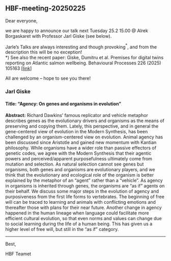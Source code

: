 ## HBF-meeting-20250225

Dear everyone, 

we are happy to announce our talk next Tuesday 25.2 15.00 @ Alrek Borgaskaret with Professor Jarl Giske (see below). 

Jarle’s Talks are always interesting and though provoking$^*$, and from the description this will be no exception! <br>
*) See also the recent paper: Giske, Dumitru et al. Premises for digital twins reporting on Atlantic salmon wellbeing. Behavioural Processes 226 (2025) 105163 [[link](./Giske_Dumitru_etal_Premises_for_digital_twins_reporting_on_Atlantic_salmon_wellbeing_Behav_Processes_2025.pdf)]

All are welcome – hope to see you there!
 
### Jarl Giske 


#### Title: “Agency: On genes and organisms in evolution” <br>
**Abstract:** Richard Dawkins’ famous replicator and vehicle metaphor describes genes as the evolutionary drivers and organisms as the means of preserving and copying them. Lately, this perspective, and in general the gene-centered view of evolution in the Modern Synthesis, has been challenged by an organism-centered view on evolution. Animal agency has been discussed since Aristotle and gained new momentum with Kantian philosophy. While organisms have a wider role than passive effectors of genetic codes, we agree with the Modern Synthesis that their agentic powers and perceived/apparent purposefulness ultimately come from mutation and selection. As natural selection cannot see genes but organisms, both genes and organisms are evolutionary players, and we think that the evolutionary and ecological role of the organism is better explained by the metaphor of an “agent” rather than a “vehicle”. As agency in organisms is inherited through genes, the organisms are “as if” agents on their behalf. We discuss some major steps in the evolution of agency and purposiveness from the first life forms to vertebrates. The beginning of free will can be traced to learning and animals with conflicting emotions and thereafter those with plans for their near future. Another change in agency happened in the human lineage when language could facilitate more efficient cultural evolution, so that even norms and values can change due to social learning during the life of a human being. This has given us a higher level of free will, but still in the “as if” category.


-------

Best,

HBF Teamet
